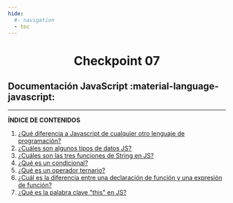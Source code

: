 ```yaml
---
hide:
  #- navigation
  - toc
---
```


<h1 style="text-align:center">Checkpoint 07</h1>

## **Documentación JavaScript** :material-language-javascript:
<hr>

**ÍNDICE DE CONTENIDOS**

  1. [¿Qué diferencia a Javascript de cualquier otro lenguaje de programación?](introduccion-js.md)
  2. [¿Cuáles son algunos tipos de datos JS?](tipos-de-datos-js.md)
  3. [¿Cuáles son las tres funciones de String en JS?](tres-funciones-de-string-js.md)
  4. [¿Qué es un condicional?](condicionales-js.md)
  5. [¿Qué es un operador ternario?](operador-ternario-js.md)
  6. [¿Cuál es la diferencia entre una declaración de función y una expresión de función?](declaracion-de-funcion-vs-expresion-de-funcion-js.md)
  7. [¿Qué es la palabra clave "this" en JS?](que-es-this-js.md)
<br>
<br>

